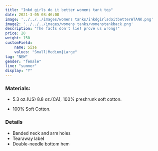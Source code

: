 ```yaml
---
title: "Inkd girls do it better womens tank top"
date: 2021-3-05 08:46:00
image: '../../../images/womens tanks/inkdgirlsdoitbetterWTANK.png'
image2: '../../../images/womens tanks/womenstankback.png'
description: "The facts don't lie! prove us wrong!"
price: 20
weight: 150
customField:
    name: Size
    values: "Small|Medium|Large"
tag: "NEW"
gender: "female"
line: "summer"
display: "Y"
---
```


### Materials:  

- 5.3 oz.(US) 8.8 oz.(CA), 100% preshrunk soft cotton.

- 100% Soft Cotton.

### Details 

- Banded neck and arm holes
- Tearaway label
- Double-needle bottom hem